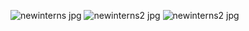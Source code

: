 ![newinterns jpg](https://user-images.githubusercontent.com/61964458/79020730-85879e80-7b71-11ea-9476-772332108084.JPG)
![newinterns2 jpg](https://user-images.githubusercontent.com/61964458/79021144-b3b9ae00-7b72-11ea-9412-b58e61b8716f.JPG)
![newinterns2 jpg](https://user-images.githubusercontent.com/61964458/79021144-b3b9ae00-7b72-11ea-9412-b58e61b8716f.JPG)
